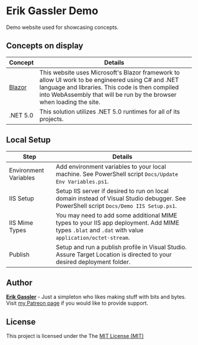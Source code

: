 # Erik Gassler Demo

Demo website used for showcasing concepts.

## Concepts on display

|Concept|Details|
|--|--|
[Blazor](https://dotnet.microsoft.com/apps/aspnet/web-apps/blazor)|This website uses Microsoft's Blazor framework to allow UI work to be engineered using C# and .NET language and libraries. This code is then compiled into WebAssembly that will be run by the browser when loading the site.
.NET 5.0|This solution utilizes .NET 5.0 runtimes for all of its projects.

## Local Setup

|Step|Details|
|--|--|
Environment Variables|Add environment variables to your local machine. See PowerShell script `Docs/Update Env Variables.ps1`.
IIS Setup|Setup IIS server if desired to run on local domain instead of Visual Studio debugger. See PowerShell script `Docs/Demo IIS Setup.ps1`.
IIS Mime Types|You may need to add some additional MIME types to your IIS app deployment. Add MIME types `.blat` and `.dat` with value `application/octet-stream`.
Publish|Setup and run a publish profile in Visual Studio. Assure Target Location is directed to your desired deployment folder.

## Author

**[Erik Gassler](https://www.erikgassler.com/home)** - Just a simpleton who likes making stuff with bits and bytes. Visit [my Patreon page](https://www.patreon.com/erikgassler) if you would like to provide support.

## License

This project is licensed under the The [MIT License (MIT)](https://github.com/erikgassler/Demo/blob/master/Docs/LICENSE.txt)
